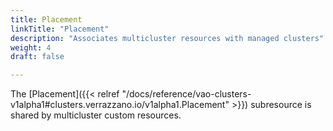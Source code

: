 ```yaml
---
title: Placement
linkTitle: "Placement"
description: "Associates multicluster resources with managed clusters"
weight: 4
draft: false

---
```

The [Placement]({{< relref "/docs/reference/vao-clusters-v1alpha1#clusters.verrazzano.io/v1alpha1.Placement" >}}) subresource is shared by multicluster custom resources.
